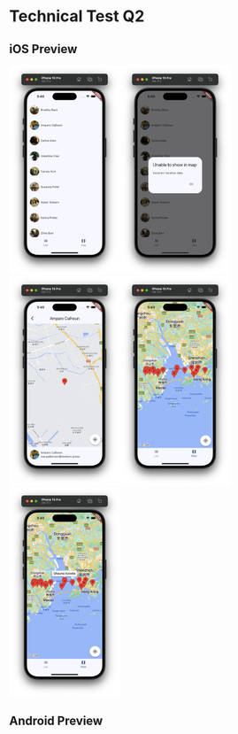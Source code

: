 # Technical Test Q2

## iOS Preview
<img src="screenshots/ios/1.png" width="200" /><img src="screenshots/ios/2.png" width="200" /><img src="screenshots/ios/3.png" width="200" /><img src="screenshots/ios/4.png" width="200" /><img src="screenshots/ios/5.png" width="200" />

## Android Preview
